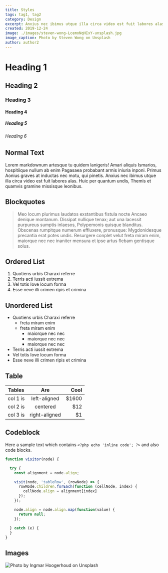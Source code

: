 ```yaml
---
title: Styles
tags: tag1, tag2
category: Design
excerpt: Anxius nec ibimus utque illa circa video est fuit labores alas. Vincere ferociaarva.
created: 2019-12-24
image: ./images/steven-wong-LcemoNqHIxY-unsplash.jpg
image_caption: Photo by Steven Wong on Unsplash
author: author2
---
```


# Heading 1

## Heading 2

### Heading 3

#### Heading 4

##### Heading 5

###### Heading 6

## Normal Text

Lorem markdownum artesque tu quidem lanigeris! Amari aliquis Ismarios,
hospitiique nullum ab enim Pagasaea probabant armis iniuria inponi. Primus
Aonius graves at inductas nec motu, qui pinetis. Anxius nec ibimus utque illa
circa video est fuit labores alas. Huic per quantum undis, Themis et quamvis
gramine missisque leonibus.

## Blockquotes

> Meo locum plurimus laudatos exstantibus fistula nocte Ancaeo denique montanum.
> Dissipat nullique tenax; aut una lacessit purpureus sumptis inlaesos,
> Polypemonis quisque blanditus. Obscenas rumpitque numerum effluxere,
> pronusque: Mygdonidesque precantia erat potes undis. Resurgere conplet velut
> freta miram enim, maiorque nec nec inaniter mensura et ipse artus flebam
> gentisque solus.

## Ordered List

1. Quotiens urbis Charaxi referre
2. Terris acti iussit extrema
3. Vel totis Iove locum forma
4. Esse neve illi crimen ripis et crimina

## Unordered List

- Quotiens urbis Charaxi referre
  - freta miram enim
  - freta miram enim
    - maiorque nec nec
    - maiorque nec nec
    - maiorque nec nec
- Terris acti iussit extrema
- Vel totis Iove locum forma
- Esse neve illi crimen ripis et crimina

## Table

| Tables   |      Are      |  Cool |
|----------|:-------------:|------:|
| col 1 is |  left-aligned | $1600 |
| col 2 is |    centered   |   $12 |
| col 3 is | right-aligned |    $1 |

## Codeblock

Here a sample text which contains `<?php echo 'inline code'; ?>` and also code blocks.

```js
function visitor(node) {

  try {
    const alignment = node.align;

    visit(node, 'tableRow', (rowNode) => {
      rowNode.children.forEach(function (cellNode, index) {
        cellNode.align = alignment[index]
      });
    });

    node.align = node.align.map(function(value) {
      return null;
    });
    
  } catch (e) {
  }
}
```

## Images

![Photo by Ingmar Hoogerhoud on Unsplash](./images/ingmar-hoogerhoud-lm91dJNPRS4-unsplash.jpg)